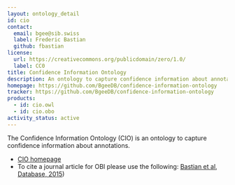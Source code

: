 ```yaml
---
layout: ontology_detail
id: cio
contact:
  email: bgee@sib.swiss
  label: Frederic Bastian
  github: fbastian
license:
  url: https://creativecommons.org/publicdomain/zero/1.0/
  label: CC0
title: Confidence Information Ontology
description: An ontology to capture confidence information about annotations.
homepage: https://github.com/BgeeDB/confidence-information-ontology
tracker: https://github.com/BgeeDB/confidence-information-ontology
products:
  - id: cio.owl
  - id: cio.obo
activity_status: active
---
```


The Confidence Information Ontology (CIO) is an ontology to capture confidence information about annotations.

- [CIO homepage](https://github.com/BgeeDB/confidence-information-ontology)
- To cite a journal article for OBI please use the following: [Bastian et al, Database, 2015](http://www.ncbi.nlm.nih.gov/pubmed/25957950))

